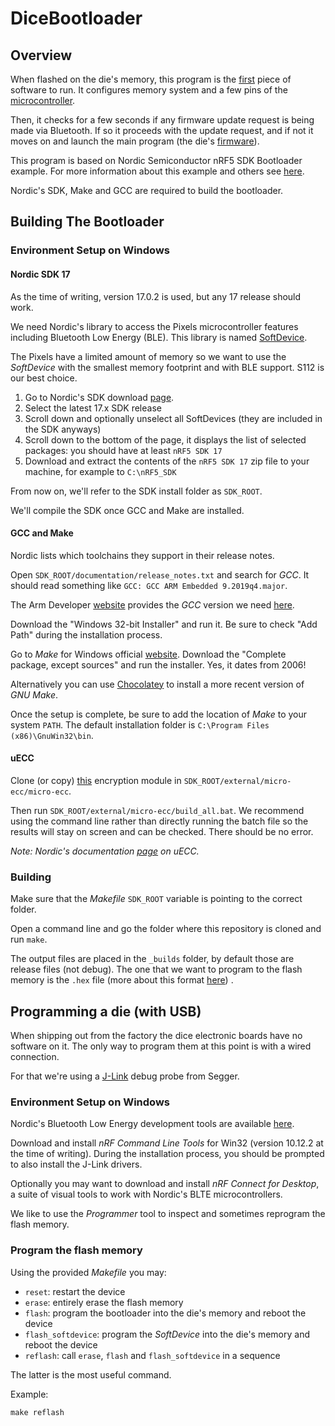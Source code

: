 # DiceBootloader

## Overview

When flashed on the die's memory, this program is the [first](https://en.wikipedia.org/wiki/Bootloader) piece of software to run.
It configures memory system and a few pins of the [microcontroller](https://en.wikipedia.org/wiki/Microcontroller).

Then, it checks for a few seconds if any firmware update request is being made via Bluetooth. If so it proceeds with the update request, and if not it moves on and launch the main program (the die's [firmware](https://github.com/GameWithPixels/DiceFirmware)).

This program is based on Nordic Semiconductor nRF5 SDK Bootloader example. For more information about this example and others see [here](https://infocenter.nordicsemi.com/topic/sdk_nrf5_v17.0.2/libbootloadermodules.html).

Nordic's SDK, Make and GCC are required to build the bootloader.

## Building The Bootloader

### Environment Setup on Windows

#### Nordic SDK 17

As the time of writing, version 17.0.2 is used, but any 17 release should work.

We need Nordic's library to access the Pixels microcontroller features including Bluetooth Low Energy (BLE).
This library is named [SoftDevice](https://infocenter.nordicsemi.com/topic/ug_gsg_ses/UG/gsg/softdevices.html).

The Pixels have a limited amount of memory so we want to use the _SoftDevice_ with the smallest memory footprint and with BLE support. S112 is our best choice.

1. Go to Nordic's SDK download [page](https://www.nordicsemi.com/Products/Development-software/nRF5-SDK/Download#infotabs).
2. Select the latest 17.x SDK release
3. Scroll down and optionally unselect all SoftDevices (they are included in the SDK anyways)
4. Scroll down to the bottom of the page, it displays the list of selected packages: you should have at least `nRF5 SDK 17`
5. Download and extract the contents of the `nRF5 SDK 17` zip file to your machine, for example to `C:\nRF5_SDK`

From now on, we'll refer to the SDK install folder as `SDK_ROOT`.

We'll compile the SDK once GCC and Make are installed.

#### GCC and Make

Nordic lists which toolchains they support in their release notes.

Open `SDK_ROOT/documentation/release_notes.txt` and search for _GCC_. It should read something like `GCC: GCC ARM Embedded 9.2019q4.major`.

The Arm Developer [website](https://developer.arm.com) provides the _GCC_ version we need [here](https://developer.arm.com/tools-and-software/open-source-software/developer-tools/gnu-toolchain/gnu-rm/downloads/9-2019-q4-major).

Download the "Windows 32-bit Installer" and run it. Be sure to check "Add Path" during the installation process.

Go to _Make_ for Windows official [website](http://gnuwin32.sourceforge.net/packages/make.htm#download).
Download the "Complete package, except sources" and run the installer. Yes, it dates from 2006!

Alternatively you can use [Chocolatey](https://community.chocolatey.org/packages/make) to install a more recent version of _GNU Make_.

Once the setup is complete, be sure to add the location of _Make_ to your system `PATH`. The default installation folder is `C:\Program Files (x86)\GnuWin32\bin`.

#### uECC

Clone (or copy) [this](https://github.com/kmackay/micro-ecc) encryption module in `SDK_ROOT/external/micro-ecc/micro-ecc`.

Then run `SDK_ROOT/external/micro-ecc/build_all.bat`.
We recommend using the command line rather than directly running the batch file so the results will stay on screen and can be checked. There should be no error.

_Note: Nordic's documentation [page](https://infocenter.nordicsemi.com/topic/com.nordic.infocenter.sdk5.v15.0.0/lib_crypto_backend_micro_ecc.html) on uECC._

### Building

Make sure that the _Makefile_ `SDK_ROOT` variable is pointing to the correct folder.

Open a command line and go the folder where this repository is cloned and run `make`.

The output files are placed in the `_builds` folder, by default those are release files (not debug).
The one that we want to program to the flash memory is the `.hex` file (more about this format [here](https://en.wikipedia.org/wiki/Intel_HEX)) .

## Programming a die (with USB)

When shipping out from the factory the dice electronic boards have no software on it.
The only way to program them at this point is with a wired connection.

For that we're using a [J-Link](https://www.segger.com/products/debug-probes/j-link/models/j-link-plus/) debug probe from Segger.

### Environment Setup on Windows

Nordic's Bluetooth Low Energy development tools are available [here](https://www.nordicsemi.com/Products/Bluetooth-Low-Energy/Development-tools#infotabs).

Download and install _nRF Command Line Tools_ for Win32 (version 10.12.2 at the time of writing).
During the installation process, you should be prompted to also install the J-Link drivers.

Optionally you may want to download and install _nRF Connect for Desktop_, a suite of visual tools to work with Nordic's BLTE microcontrollers.

We like to use the _Programmer_ tool to inspect and sometimes reprogram the flash memory.

### Program the flash memory

Using the provided _Makefile_ you may:

* `reset`: restart the device
* `erase`: entirely erase the flash memory
* `flash`: program the bootloader into the die's memory and reboot the device
* `flash_softdevice`: program the _SoftDevice_ into the die's memory and reboot the device
* `reflash`: call `erase`, `flash` and `flash_softdevice` in a sequence

The latter is the most useful command.

Example:
```
make reflash
```
